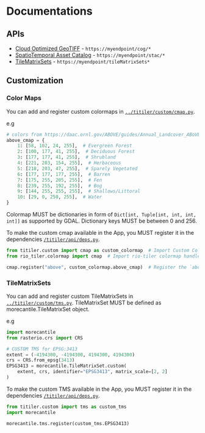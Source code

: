 

# Documentations

## APIs

- [Cloud Optimized GeoTIFF](COG.md) - `https://myendpoint/cog/*`
- [SpatioTemporal Asset Catalog](STAC.md) - `https://myendpoint/stac/*`
- [TileMatrixSets](TMS.md) - `https://myendpoint/tileMatrixSets*`

## Customization 

### Color Maps

You can add and register custom colormaps in [`../titiler/custom/cmap.py`](../titiler/custom/cmap.py).

e.g
```python
# colors from https://daac.ornl.gov/ABOVE/guides/Annual_Landcover_ABoVE.html
above_cmap = {
    1: [58, 102, 24, 255],  # Evergreen Forest
    2: [100, 177, 41, 255],  # Deciduous Forest
    3: [177, 177, 41, 255],  # Shrubland
    4: [221, 203, 154, 255],  # Herbaceous
    5: [218, 203, 47, 255],  # Sparely Vegetated
    6: [177, 177, 177, 255],  # Barren
    7: [175, 255, 205, 255],  # Fen
    8: [239, 255, 192, 255],  # Bog
    9: [144, 255, 255, 255],  # Shallows/Littoral
    10: [29, 0, 250, 255],  # Water
}
```

Colormap MUST be dictionaries in form of `Dict[int, Tuple[int, int, int, int]]` as supported by GDAL. Dictionary keys MUST be between 0 and 256.

To make the custom cmap available in the App, you MUST register it in the dependencies [`/titiler/api/deps.py`](../titiler/api/deps.py).

```python
from titiler.custom import cmap as custom_colormap  # Import Custom Colormap submodule
from rio_tiler.colormap import cmap  # Import rio-tiler colormap handler

cmap.register("above", custom_colormap.above_cmap)  # Register the `above` colormap defined earlier
```

### TileMatrixSets

You can add and register custom TileMatrixSets in [`../titiler/custom/tms.py`](../titiler/custom/tms.py). 
TileMatrixSet MUST be defined as morecantile.TileMatrixSet object.

e.g
```python
import morecantile
from rasterio.crs import CRS

# CUSTOM TMS for EPSG:3413
extent = (-4194300, -4194300, 4194300, 4194300)
crs = CRS.from_epsg(3413)
EPSG3413 = morecantile.TileMatrixSet.custom(
    extent, crs, identifier="EPSG3413", matrix_scale=[2, 2]
)
```

To make the custom TMS available in the App, you MUST register it in the dependencies [`/titiler/api/deps.py`](../titiler/api/deps.py).


```python
from titiler.custom import tms as custom_tms
import morecantile

morecantile.tms.register(custom_tms.EPSG3413)
```